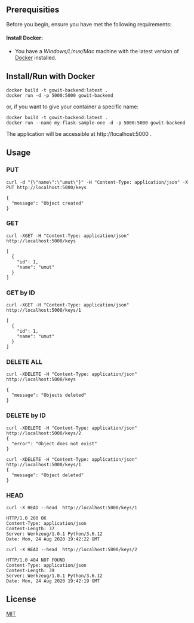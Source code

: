 ## Prerequisities

Before you begin, ensure you have met the following requirements:

#### Install Docker:
* You have a _Windows/Linux/Mac_ machine with the latest version of [Docker](https://www.docker.com/) installed.

## Install/Run with Docker


```shell
docker build -t gowit-backend:latest .
docker run -d -p 5000:5000 gowit-backend
```

or, if you want to give your container a specific name:

```shell
docker build -t gowit-backend:latest .
docker run --name my-flask-sample-one -d -p 5000:5000 gowit-backend
```
The application will be accessible at http://localhost:5000 .
## Usage

### PUT
```shell
curl -d "{\"name\":\"umut\"}" -H "Content-Type: application/json" -X PUT http://localhost:5000/keys

{
  "message": "Object created"
}
```
### GET
```shell
curl -XGET -H "Content-Type: application/json" http://localhost:5000/keys

[
  {
    "id": 1,
    "name": "umut"
  }
]
```
### GET by ID
```shell
curl -XGET -H "Content-Type: application/json" http://localhost:5000/keys/1

[
  {
    "id": 1,
    "name": "umut"
  }
]
```
### DELETE ALL
```shell
curl -XDELETE -H "Content-Type: application/json" http://localhost:5000/keys

{
  "message": "Objects deleted"
}
```
### DELETE by ID
```shell
curl -XDELETE -H "Content-Type: application/json" http://localhost:5000/keys/2
{
  "error": "Object does not exist"
}

curl -XDELETE -H "Content-Type: application/json" http://localhost:5000/keys/1
{
  "message": "Object deleted"
}
```
### HEAD
```shell
curl -X HEAD --head  http://localhost:5000/keys/1

HTTP/1.0 200 OK
Content-Type: application/json
Content-Length: 37
Server: Werkzeug/1.0.1 Python/3.6.12
Date: Mon, 24 Aug 2020 19:42:22 GMT

curl -X HEAD --head  http://localhost:5000/keys/2

HTTP/1.0 404 NOT FOUND
Content-Type: application/json
Content-Length: 39
Server: Werkzeug/1.0.1 Python/3.6.12
Date: Mon, 24 Aug 2020 19:42:19 GMT

```
## License
[MIT](https://choosealicense.com/licenses/mit/)